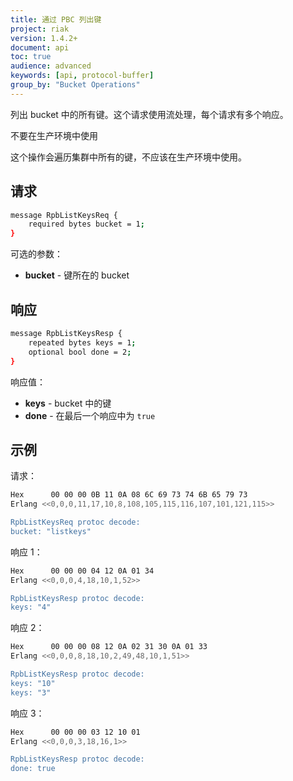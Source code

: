 ```yaml
---
title: 通过 PBC 列出键
project: riak
version: 1.4.2+
document: api
toc: true
audience: advanced
keywords: [api, protocol-buffer]
group_by: "Bucket Operations"
---
```


列出 bucket 中的所有键。这个请求使用流处理，每个请求有多个响应。

<div class="note">
<div class="title">不要在生产环境中使用</div>
<p>这个操作会遍历集群中所有的键，不应该在生产环境中使用。</p>
</div>

## 请求

```bash
message RpbListKeysReq {
    required bytes bucket = 1;
}
```

可选的参数：

* **bucket** - 键所在的 bucket

## 响应


```bash
message RpbListKeysResp {
    repeated bytes keys = 1;
    optional bool done = 2;
}
```

响应值：

* **keys** - bucket 中的键
* **done** - 在最后一个响应中为 `true`

## 示例

请求：

```bash
Hex      00 00 00 0B 11 0A 08 6C 69 73 74 6B 65 79 73
Erlang <<0,0,0,11,17,10,8,108,105,115,116,107,101,121,115>>

RpbListKeysReq protoc decode:
bucket: "listkeys"
```

响应 1：

```bash
Hex      00 00 00 04 12 0A 01 34
Erlang <<0,0,0,4,18,10,1,52>>

RpbListKeysResp protoc decode:
keys: "4"
```

响应 2：

```bash
Hex      00 00 00 08 12 0A 02 31 30 0A 01 33
Erlang <<0,0,0,8,18,10,2,49,48,10,1,51>>

RpbListKeysResp protoc decode:
keys: "10"
keys: "3"
```

响应 3：

```bash
Hex      00 00 00 03 12 10 01
Erlang <<0,0,0,3,18,16,1>>

RpbListKeysResp protoc decode:
done: true
```
